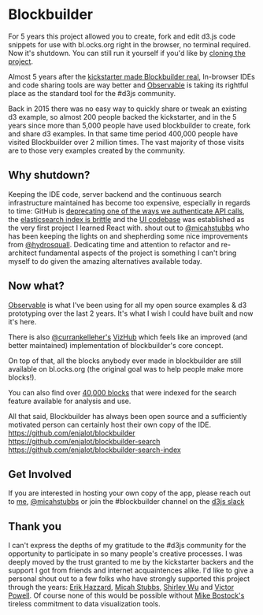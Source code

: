 # Blockbuilder

For 5 years this project allowed you to create, fork and edit d3.js code snippets for use with bl.ocks.org right in the browser, no terminal required. Now it's shutdown. You can still run it yourself if you'd like by [cloning the project](https://github.com/enjalot/blockbuilder).

Almost 5 years after the [kickstarter made Blockbuilder real](https://www.kickstarter.com/projects/1058500513/building-blocks-0), In-browser IDEs and code sharing tools are way better and [Observable](https://observablehq.com/) is taking its rightful place as the standard tool for the #d3js community. 

Back in 2015 there was no easy way to quickly share or tweak an existing d3 example, so almost 200 people backed the kickstarter, and in the 5 years since more than 5,000 people have used blockbuilder to create, fork and share d3 examples. In that same time period 400,000 people have visited Blockbuilder over 2 million times. The vast majority of those visits are to those very examples created by the community. 


## Why shutdown?
Keeping the IDE code, server backend and the continuous search infrastructure maintained has become too expensive, especially in regards to time:
GitHub is [deprecating one of the ways we authenticate API calls](https://github.com/enjalot/blockbuilder/issues/252), the [elasticsearch index is brittle](https://github.com/enjalot/blockbuilder-search-index#scraping) and the [UI codebase](https://github.com/enjalot/blockbuilder) was established as the very first project I learned React with. shout out to [@micahstubbs](https://twitter.com/micahstubbs) who has been keeping the lights on and shepherding some nice improvements from [@hydrosquall](https://twitter.com/hydrosquall). Dedicating time and attention to refactor and re-architect fundamental aspects of the project is something I can't bring myself to do given the amazing alternatives available today.

## Now what?
[Observable](https://observablehq.com/) is what I've been using for all my open source examples & d3 prototyping over the last 2 years. It's what I wish I could have built and now it's here.  

There is also [@currankelleher's](https://twitter.com/currankelleher) [VizHub](https://vizhub.com/) which feels like an improved (and better maintained) implementation of blockbuilder's core concept.  

On top of that, all the blocks anybody ever made in blockbuilder are still available on bl.ocks.org (the original goal was to help people make more blocks!).

You can also find over [40,000 blocks](https://observablehq.com/@enjalot/blockbuilder-search-data) that were indexed for the search feature available for analysis and use.

All that said, Blockbuilder has always been open source and a sufficiently motivated person can certainly host their own copy of the IDE.  
https://github.com/enjalot/blockbuilder  
https://github.com/enjalot/blockbuilder-search  
https://github.com/enjalot/blockbuilder-search-index  


## Get Involved
If you are interested in hosting your own copy of the app, please reach out to [me](https://twitter.com/enjalot), [@micahstubbs](https://twitter.com/micahstubbs) or join the #blockbuilder channel on the [d3js slack](https://d3-slackin.herokuapp.com/)

## Thank you

I can't express the depths of my gratitude to the #d3js community for the opportunity to participate in so many people's creative processes. I was deeply moved by the trust granted to me by the kickstarter backers and the support I got from friends and internet acquaintences alike. I'd like to give a personal shout out to a few folks who have strongly supported this project through the years: [Erik Hazzard](https://twitter.com/erikhazzard), [Micah Stubbs](https://twitter.com/micahstubbs), [Shirley Wu](https://twitter.com/sxywu) and [Victor Powell](https://twitter.com/vicapow). Of course none of this would be possible without [Mike Bostock's](https://twitter.com/mbostock) tireless commitment to data visualization tools.

